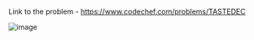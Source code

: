 Link to the problem - https://www.codechef.com/problems/TASTEDEC


![image](https://github.com/Haleshot/Competitive-Programming/assets/57552973/c06e782c-3b04-4e67-9e71-1d1811bd09cf)
